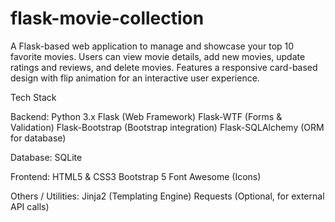 # flask-movie-collection
A Flask-based web application to manage and showcase your top 10 favorite movies. Users can view movie details, add new movies, update ratings and reviews, and delete movies. Features a responsive card-based design with flip animation for an interactive user experience.

Tech Stack

Backend:
Python 3.x
Flask (Web Framework)
Flask-WTF (Forms & Validation)
Flask-Bootstrap (Bootstrap integration)
Flask-SQLAlchemy (ORM for database)

Database:
SQLite

Frontend:
HTML5 & CSS3
Bootstrap 5
Font Awesome (Icons)

Others / Utilities:
Jinja2 (Templating Engine)
Requests (Optional, for external API calls)
